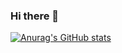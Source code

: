 ### Hi there 👋

[![Anurag's GitHub stats](https://github-readme-stats.vercel.app/api?username=kondo0602)](https://github.com/anuraghazra/github-readme-stats)

<!--
**kondo0602/kondo0602** is a ✨ _special_ ✨ repository because its `README.md` (this file) appears on your GitHub profile.

Here are some ideas to get you started:

- 🔭 I’m currently working on ...
- 🌱 I’m currently learning ...
- 👯 I’m looking to collaborate on ...
- 🤔 I’m looking for help with ...
- 💬 Ask me about ...
- 📫 How to reach me: ...
- 😄 Pronouns: ...
- ⚡ Fun fact: ...
-->
